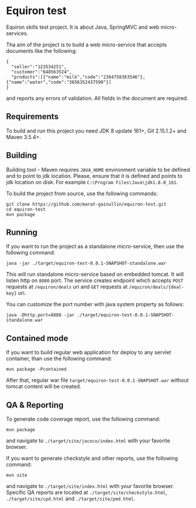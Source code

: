 # Equiron test
Equiron skills test project. It is about Java, SpringMVC and web micro-services.

Tha aim of the project is to build a web micro-service that accepts documents like the following:
```
{
  "seller":"123534251",
  "customer":"648563524",
  "products":[{"name":"milk","code":"2364758363546"},{"name":"water","code":"3656352437590"}]
}
```
and reports any errors of validation. All fields in the document are required. 

## Requirements
To build and run this project you need JDK 8 update 161+, Git 2.15.1.2+ and Maven 3.5.4+.

## Building
Building tool - Maven requires `JAVA_HOME` environment variable to be defined and to point to
jdk location. Please, ensure that it is defined and points to jdk location on disk. For example
`C:\Program Files\Java\jdk1.8.0_161`.

To build the project from source, use the following commands:
```
git clone https://github.com/marat-gainullin/equiron-test.git
cd equiron-test
mvn package
```

## Running
If you want to run the project as a standalone micro-service, then use the following command:
```
java -jar ./target/equiron-test-0.0.1-SNAPSHOT-standalone.war
```
This will run standalone micro-service based on embedded tomcat. It will listen http on `8080` port.
The service creates endpoint which accepts `POST` requests at `/equiron/deals` uri and `GET` requests at `/equiron/deals/{deal-key}` uri.
 
You can customize the port number with java system property as follows:
```
java -Dhttp.port=8888 -jar ./target/equiron-test-0.0.1-SNAPSHOT-standalone.war
```

## Contained mode
If you want to build regular web application for deploy to any servlet container, than use the following command:
```
mvn package -Pcontained
```
After that, regular war file `target/equiron-test-0.0.1-SNAPSHOT.war` without tomcat content will be created.

## QA & Reporting
To generate code coverage report, use the following command:
```
mvn package
```
and navigate to `./target/site/jacoco/index.html` with your favorite browser.

If you want to generate checkstyle and other reports, use the following command:
```
mvn site
```
and navigate to `./target/site/index.html` with your favorite browser.
Specific QA reports are located at `./target/site/checkstyle.html`, `./target/site/cpd.html` and `./target/site/pmd.html`.


